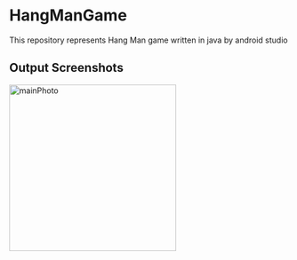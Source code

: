 # HangManGame
This repository represents Hang Man game written in java by android studio

## Output Screenshots
<div float="left">
    <img src="https://user-images.githubusercontent.com/67167435/141752429-53e18a70-a102-4bb3-8997-6111af63f122.jpg" alt="mainPhoto" width="300" />
</div>
